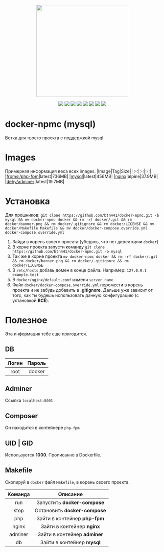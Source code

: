 <p align="center">
  <img src="https://raw.githubusercontent.com/btn441/docker-npmc/mariadb/banner.png" width="300"/>
</p>
<p align="center">
  <a href="https://rocketfirm.com"><img src="https://img.shields.io/badge/rocketfirm-site-red"/></a>
  <img src="https://img.shields.io/github/license/btn441/docker-npmc"/>
  <img src="https://img.shields.io/github/repo-size/btn441/docker-npmc"/>
  <img src="https://img.shields.io/badge/docker--compose-v3.7-blueviolet"/>
  <img src="https://img.shields.io/badge/php--fpm-v7.2--fpm-blueviolet"/>
  <img src="https://img.shields.io/badge/nginx-alpine-blueviolet"/>
  <img src="https://img.shields.io/badge/mysql-v5.7-blueviolet"/>
  <img src="https://img.shields.io/badge/adminer-alpine-blueviolet"/>
</p>

# docker-npmc (mysql)
Ветка для твоего проекта с поддержкой mysql.

# Images
Примерная информация веса всех images.
|Image|Tag|Size|
|:-:|:-:|:-:|
|[fromsi/php-fpm](https://hub.docker.com/r/fromsi/php-fpm)|latest|736MB|
|[mysql](https://hub.docker.com/_/mysql)|latest|456MB|
|[nginx](https://hub.docker.com/_/nginx)|alpine|37.9MB|
|[dehy/adminer](https://hub.docker.com/r/dehy/adminer)|latest|19.7MB|

# Установка
Для прошников: ```git clone https://github.com/btn441/docker-npmc.git -b mysql && mv docker-npmc docker && rm -rf docker/.git && rm docker/banner.png && rm docker/.gitignore && rm docker/LICENSE && mv docker/Makefile Makefile && mv docker/docker-compose.override.yml docker-compose.override.yml```
1. Зайди в корень своего проекта (убедись, что нет директории ```docker```)
2. В корне проекта запусти команду ```git clone https://github.com/btn441/docker-npmc.git -b mysql```
3. Так же в корне проекта ```mv docker-npmc docker && rm -rf docker/.git && rm docker/banner.png && rm docker/.gitignore && rm docker/LICENSE``` 
4. В ```/etc/hosts``` добавь домен в конце файла. Например: ```127.0.0.1 example.test```
5. В ```docker/nginx/default.conf``` измени ```server_name```
6. Файл ```docker/docker-compose.override.yml``` перемести в корень проекта и не забудь добавить в __.gitignore__.
Дальше уже зависит от того, как ты будешь использовать данную конфигурацию (с установкой __ВСЁ__).

# Полезное
Эта информация тебе еще пригодится.
## DB
|Логин|Пароль|
|:-:|:-:|
|root|docker|

## Adminer
Ссылка ```localhost:8001```

## Composer
Он находится в контейнере ```php-fpm```

## UID | GID
Используется __1000__. Прописанно в Dockerfile.

## Makefile
Скопируй в ```docker``` файл ```Makefile```, в корень своего проекта.

|Команда|Описание|
|:-:|:-:|
|run|Запустить __docker-compose__|
|stop|Остановить __docker-compose__|
|php|Зайти в контейнер __php-fpm__|
|nginx|Зайти в контейнер __nginx__|
|adminer|Зайти в контейнер __adminer__|
|db|Зайти в контейнер __mysql__|
